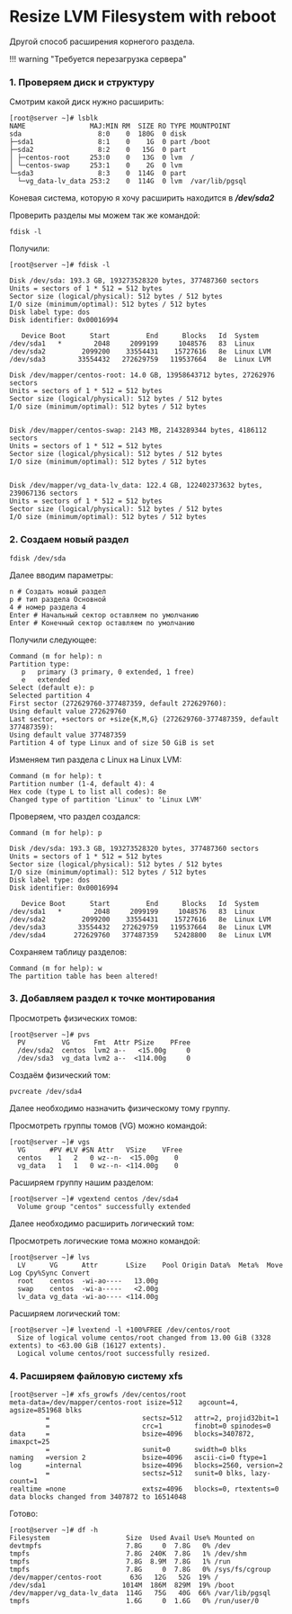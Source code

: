# Resize LVM Filesystem with reboot

Другой способ расширения корнегого раздела.

!!! warning "Требуется перезагрузка сервера"

### 1. Проверяем диск и структуру

Смотрим какой диск нужно расширить:
```
[root@server ~]# lsblk
NAME                MAJ:MIN RM  SIZE RO TYPE MOUNTPOINT
sda                   8:0    0  180G  0 disk
├─sda1                8:1    0    1G  0 part /boot
├─sda2                8:2    0   15G  0 part
│ ├─centos-root     253:0    0   13G  0 lvm  /
│ └─centos-swap     253:1    0    2G  0 lvm
└─sda3                8:3    0  114G  0 part
  └─vg_data-lv_data 253:2    0  114G  0 lvm  /var/lib/pgsql
```

Коневая система, которую я хочу расширить находится в _**/dev/sda2**_

Проверить разделы мы можем так же командой:

```
fdisk -l
```

Получили:
```
[root@server ~]# fdisk -l

Disk /dev/sda: 193.3 GB, 193273528320 bytes, 377487360 sectors
Units = sectors of 1 * 512 = 512 bytes
Sector size (logical/physical): 512 bytes / 512 bytes
I/O size (minimum/optimal): 512 bytes / 512 bytes
Disk label type: dos
Disk identifier: 0x00016994

   Device Boot      Start         End      Blocks   Id  System
/dev/sda1   *        2048     2099199     1048576   83  Linux
/dev/sda2         2099200    33554431    15727616   8e  Linux LVM
/dev/sda3        33554432   272629759   119537664   8e  Linux LVM

Disk /dev/mapper/centos-root: 14.0 GB, 13958643712 bytes, 27262976 sectors
Units = sectors of 1 * 512 = 512 bytes
Sector size (logical/physical): 512 bytes / 512 bytes
I/O size (minimum/optimal): 512 bytes / 512 bytes


Disk /dev/mapper/centos-swap: 2143 MB, 2143289344 bytes, 4186112 sectors
Units = sectors of 1 * 512 = 512 bytes
Sector size (logical/physical): 512 bytes / 512 bytes
I/O size (minimum/optimal): 512 bytes / 512 bytes


Disk /dev/mapper/vg_data-lv_data: 122.4 GB, 122402373632 bytes, 239067136 sectors
Units = sectors of 1 * 512 = 512 bytes
Sector size (logical/physical): 512 bytes / 512 bytes
I/O size (minimum/optimal): 512 bytes / 512 bytes
```

### 2. Создаем новый раздел

```
fdisk /dev/sda
```

Далее вводим параметры:
```
n # Создать новый раздел
p # тип раздела Основной
4 # номер раздела 4
Enter # Начальный сектор оставляем по умолчанию
Enter # Конечный сектор оставляем по умолчанию
```

Получили следующее:
```
Command (m for help): n
Partition type:
   p   primary (3 primary, 0 extended, 1 free)
   e   extended
Select (default e): p
Selected partition 4
First sector (272629760-377487359, default 272629760):
Using default value 272629760
Last sector, +sectors or +size{K,M,G} (272629760-377487359, default 377487359):
Using default value 377487359
Partition 4 of type Linux and of size 50 GiB is set
```

Изменяем тип раздела с Linux на Linux LVM:

```
Command (m for help): t
Partition number (1-4, default 4): 4
Hex code (type L to list all codes): 8e
Changed type of partition 'Linux' to 'Linux LVM'
```

Проверяем, что раздел создался:

```
Command (m for help): p

Disk /dev/sda: 193.3 GB, 193273528320 bytes, 377487360 sectors
Units = sectors of 1 * 512 = 512 bytes
Sector size (logical/physical): 512 bytes / 512 bytes
I/O size (minimum/optimal): 512 bytes / 512 bytes
Disk label type: dos
Disk identifier: 0x00016994

   Device Boot      Start         End      Blocks   Id  System
/dev/sda1   *        2048     2099199     1048576   83  Linux
/dev/sda2         2099200    33554431    15727616   8e  Linux LVM
/dev/sda3        33554432   272629759   119537664   8e  Linux LVM
/dev/sda4       272629760   377487359    52428800   8e  Linux LVM
```

Сохраняем таблицу разделов:

```
Command (m for help): w
The partition table has been altered!
```

### 3. Добавляем раздел к точке монтирования

Просмотреть физических томов:
```
[root@server ~]# pvs
  PV         VG      Fmt  Attr PSize    PFree
  /dev/sda2  centos  lvm2 a--   <15.00g     0
  /dev/sda3  vg_data lvm2 a--  <114.00g     0
```

Создаём физический том:
```
pvcreate /dev/sda4
```

Далее необходимо назначить физическому тому группу.

Просмотреть группы томов (VG) можно командой:
```
[root@server ~]# vgs
  VG      #PV #LV #SN Attr   VSize    VFree
  centos    1   2   0 wz--n-  <15.00g    0
  vg_data   1   1   0 wz--n- <114.00g    0
```

Расширяем группу нашим разделом:
```
[root@server ~]# vgextend centos /dev/sda4
  Volume group "centos" successfully extended
```

Далее необходимо расширить логический том:

Просмотреть логические тома можно командой:

```
[root@server ~]# lvs
  LV      VG      Attr       LSize    Pool Origin Data%  Meta%  Move Log Cpy%Sync Convert
  root    centos  -wi-ao----   13.00g
  swap    centos  -wi-a-----   <2.00g
  lv_data vg_data -wi-ao---- <114.00g
```

Расширяем логический том:
```
[root@server ~]# lvextend -l +100%FREE /dev/centos/root
  Size of logical volume centos/root changed from 13.00 GiB (3328 extents) to <63.00 GiB (16127 extents).
  Logical volume centos/root successfully resized.
```

### 4. Расширяем файловую систему xfs

```
[root@server ~]# xfs_growfs /dev/centos/root
meta-data=/dev/mapper/centos-root isize=512    agcount=4, agsize=851968 blks
         =                       sectsz=512   attr=2, projid32bit=1
         =                       crc=1        finobt=0 spinodes=0
data     =                       bsize=4096   blocks=3407872, imaxpct=25
         =                       sunit=0      swidth=0 blks
naming   =version 2              bsize=4096   ascii-ci=0 ftype=1
log      =internal               bsize=4096   blocks=2560, version=2
         =                       sectsz=512   sunit=0 blks, lazy-count=1
realtime =none                   extsz=4096   blocks=0, rtextents=0
data blocks changed from 3407872 to 16514048
```

Готово:
```
[root@server ~]# df -h
Filesystem                   Size  Used Avail Use% Mounted on
devtmpfs                     7.8G     0  7.8G   0% /dev
tmpfs                        7.8G  240K  7.8G   1% /dev/shm
tmpfs                        7.8G  8.9M  7.8G   1% /run
tmpfs                        7.8G     0  7.8G   0% /sys/fs/cgroup
/dev/mapper/centos-root       63G   12G   52G  19% /
/dev/sda1                   1014M  186M  829M  19% /boot
/dev/mapper/vg_data-lv_data  114G   75G   40G  66% /var/lib/pgsql
tmpfs                        1.6G     0  1.6G   0% /run/user/0
```